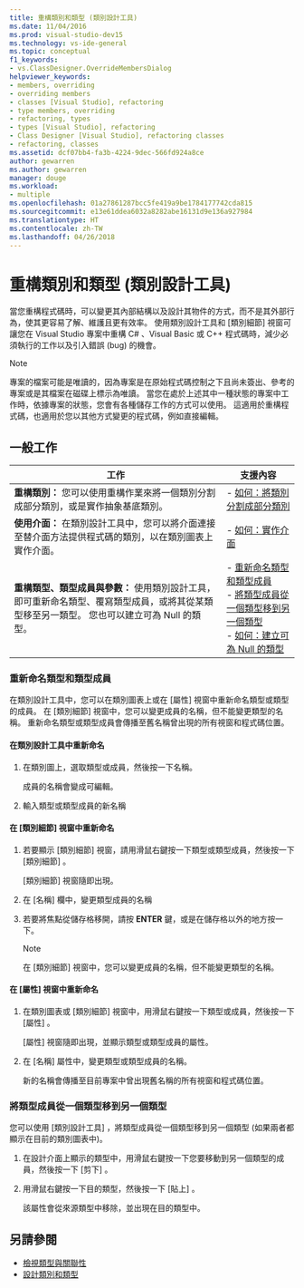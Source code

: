 ```yaml
---
title: 重構類別和類型 (類別設計工具)
ms.date: 11/04/2016
ms.prod: visual-studio-dev15
ms.technology: vs-ide-general
ms.topic: conceptual
f1_keywords:
- vs.ClassDesigner.OverrideMembersDialog
helpviewer_keywords:
- members, overriding
- overriding members
- classes [Visual Studio], refactoring
- type members, overriding
- refactoring, types
- types [Visual Studio], refactoring
- Class Designer [Visual Studio], refactoring classes
- refactoring, classes
ms.assetid: dcf07bb4-fa3b-4224-9dec-566fd924a8ce
author: gewarren
ms.author: gewarren
manager: douge
ms.workload:
- multiple
ms.openlocfilehash: 01a27861287bcc5fe419a9be1784177742cda815
ms.sourcegitcommit: e13e61ddea6032a8282abe16131d9e136a927984
ms.translationtype: HT
ms.contentlocale: zh-TW
ms.lasthandoff: 04/26/2018
---
```

# <a name="refactoring-classes-and-types-class-designer"></a>重構類別和類型 (類別設計工具)

當您重構程式碼時，可以變更其內部結構以及設計其物件的方式，而不是其外部行為，使其更容易了解、維護且更有效率。 使用類別設計工具和 [類別細節] 視窗可讓您在 Visual Studio 專案中重構 C# 、Visual Basic 或 C++ 程式碼時，減少必須執行的工作以及引入錯誤 (bug) 的機會。

> [!NOTE]
> 專案的檔案可能是唯讀的，因為專案是在原始程式碼控制之下且尚未簽出、參考的專案或是其檔案在磁碟上標示為唯讀。 當您在處於上述其中一種狀態的專案中工作時，依據專案的狀態，您會有各種儲存工作的方式可以使用。 這適用於重構程式碼，也適用於您以其他方式變更的程式碼，例如直接編輯。

## <a name="common-tasks"></a>一般工作

|工作|支援內容|
|----------|------------------------|
|**重構類別：** 您可以使用重構作業來將一個類別分割成部分類別，或是實作抽象基底類別。|-   [如何：將類別分割成部分類別](how-to-split-a-class-into-partial-classes.md)|
|**使用介面：** 在類別設計工具中，您可以將介面連接至替介面方法提供程式碼的類別，以在類別圖表上實作介面。|-   [如何：實作介面](how-to-implement-an-interface.md)|
|**重構類型、類型成員與參數：** 使用類別設計工具，即可重新命名類型、覆寫類型成員，或將其從某類型移至另一類型。 您也可以建立可為 Null 的類型。|-   [重新命名類型和類型成員](refactoring-classes-and-types.md#RenamingTypesAndMembers)<br />-   [將類型成員從一個類型移到另一個類型](refactoring-classes-and-types.md#MovingTypeMembers)<br />-   [如何：建立可為 Null 的類型](how-to-create-a-nullable-type.md)|

### <a name="rename-types-and-type-members"></a>重新命名類型和類型成員

在類別設計工具中，您可以在類別圖表上或在 [屬性] 視窗中重新命名類型或類型的成員。 在 [類別細節] 視窗中，您可以變更成員的名稱，但不能變更類型的名稱。 重新命名類型或類型成員會傳播至舊名稱曾出現的所有視窗和程式碼位置。

#### <a name="to-rename-a-name-in-the-class-designer"></a>在類別設計工具中重新命名

1.  在類別圖上，選取類型或成員，然後按一下名稱。

     成員的名稱會變成可編輯。

2.  輸入類型或類型成員的新名稱

#### <a name="to-rename-a-name-in-the-class-details-window"></a>在 [類別細節] 視窗中重新命名

1.  若要顯示 [類別細節] 視窗，請用滑鼠右鍵按一下類型或類型成員，然後按一下 [類別細節] 。

     [類別細節] 視窗隨即出現。

2.  在 [名稱]  欄中，變更類型成員的名稱

3.  若要將焦點從儲存格移開，請按 **ENTER** 鍵，或是在儲存格以外的地方按一下。

    > [!NOTE]
    > 在 [類別細節] 視窗中，您可以變更成員的名稱，但不能變更類型的名稱。

#### <a name="to-rename-a-name-in-the-properties-window"></a>在 [屬性] 視窗中重新命名

1.  在類別圖表或 [類別細節] 視窗中，用滑鼠右鍵按一下類型或成員，然後按一下 [屬性] 。

     [屬性] 視窗隨即出現，並顯示類型或類型成員的屬性。

2.  在 [名稱]  屬性中，變更類型或類型成員的名稱。

     新的名稱會傳播至目前專案中曾出現舊名稱的所有視窗和程式碼位置。

### <a name="move-type-members-from-one-type-to-another"></a>將類型成員從一個類型移到另一個類型

您可以使用 [類別設計工具] ，將類型成員從一個類型移到另一個類型 (如果兩者都顯示在目前的類別圖表中)。

1.  在設計介面上顯示的類型中，用滑鼠右鍵按一下您要移動到另一個類型的成員，然後按一下 [剪下] 。

2.  用滑鼠右鍵按一下目的類型，然後按一下 [貼上] 。

     該屬性會從來源類型中移除，並出現在目的類型中。

## <a name="see-also"></a>另請參閱

- [檢視類型與關聯性](viewing-types-and-relationships.md)
- [設計類別和類型](designing-classes-and-types.md)